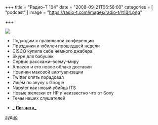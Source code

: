 +++
title = "Радио–Т 104"
date = "2008-09-21T06:58:00"
categories = [ "podcast",]
image = "https://radio-t.com/images/radio-t/rt104.png"

+++

![](https://radio-t.com/images/radio-t/rt104.png)

- Подходим к правильной конференции
- Праздники и юбилеи прошедшей недели
- CISCO купила себе немного джабера
- Skype для бабушек
- Сервис расскажи–всему–миру
- Amazon и его новое облако доставки
- Новинки маковой виртуализации
- Twitter опять порадовал
- Ищем по звуку с Google
- Napster как новый убийца ITS
- Новые железки от HP и неизвестно что от Sony
- Темы наших слушателей

* **_ [Лог чата](http://chat.radio-t.com/logs/radio-t-104.html)_**

[аудио](http://cdn.radio-t.com/rt_podcast104.mp3)
<audio src="http://cdn.radio-t.com/rt_podcast104.mp3" preload="none"></audio>